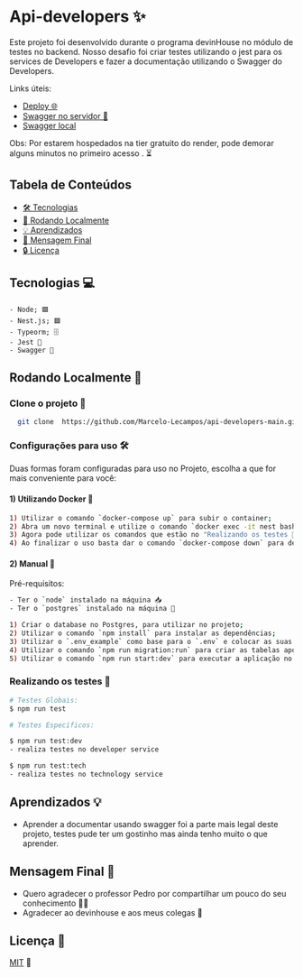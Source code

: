 # Api-developers ✨

Este projeto foi desenvolvido durante o programa devinHouse no módulo de testes no backend. Nosso desafio foi criar testes utilizando o jest para os services de Developers e fazer a documentação utilizando o Swagger do Developers.

Links úteis:

- [Deploy 🌐](https://api-developers-main.onrender.com)
- [Swagger no servidor 📖](https://api-developers-main.onrender.com/api-docs)
- [Swagger local](http://localhost:3333/api-docs)

Obs: Por estarem hospedados na tier gratuito do render, pode demorar alguns minutos no primeiro acesso . ⏳

## Tabela de Conteúdos

- [🛠️ Tecnologias](##Tecnologias)
- [🚀 Rodando Localmente](##Rodando_Localmente)
- [💡 Aprendizados](##Aprendizados)
- [📝 Mensagem Final](##Mensagem_Final)
- [🔒 Licença](##Licensas)

## Tecnologias 💻

    - Node; 🟩
    - Nest.js; 🟪
    - Typeorm; 🗄️
    - Jest 🧪
    - Swagger 📖

## Rodando Localmente 🚀

### Clone o projeto 📂

```bash
  git clone  https://github.com/Marcelo-Lecampos/api-developers-main.git
```

### Configurações para uso 🛠️

Duas formas foram configuradas para uso no Projeto, escolha a que for mais conveniente para você:

#### 1) Utilizando Docker 🐳

```bash
1) Utilizar o comando `docker-compose up` para subir o container;
2) Abra um novo terminal e utilize o comando `docker exec -it nest bash` para acessar o terminal do container;
3) Agora pode utilizar os comandos que estão no "Realizando os testes 🧪"
4) Ao finalizar o uso basta dar o comando `docker-compose down` para desligar o container.
```

#### 2) Manual 📝

Pré-requisitos:

```bash
- Ter o `node` instalado na máquina 📥
- Ter o `postgres` instalado na máquina 🐘
```

```bash
1) Criar o database no Postgres, para utilizar no projeto;
2) Utilizar o comando `npm install` para instalar as dependências;
3) Utilizar o `.env_example` como base para o `.env` e colocar as suas configurações;
4) Utilizar o comando `npm run migration:run` para criar as tabelas após a configuração das variáveis de ambiente no passo 3
5) Utilizar o comando `npm run start:dev` para executar a aplicação no ambiente de desenvolvimento.

```

### Realizando os testes 🧪

```bash
# Testes Globais:
$ npm run test

# Testes Especificos:

$ npm run test:dev
- realiza testes no developer service

$ npm run test:tech
- realiza testes no technology service


```

## Aprendizados 💡

- Aprender a documentar usando swagger foi a parte mais legal deste projeto, testes pude ter um gostinho mas ainda tenho muito o que aprender.

## Mensagem Final 💭

- Quero agradecer o professor Pedro por compartilhar um pouco do seu conhecimento 🙋‍♂️
- Agradecer ao devinhouse e aos meus colegas 👥

## Licença 📄

[MIT](https://choosealicense.com/licenses/mit/) 📜
